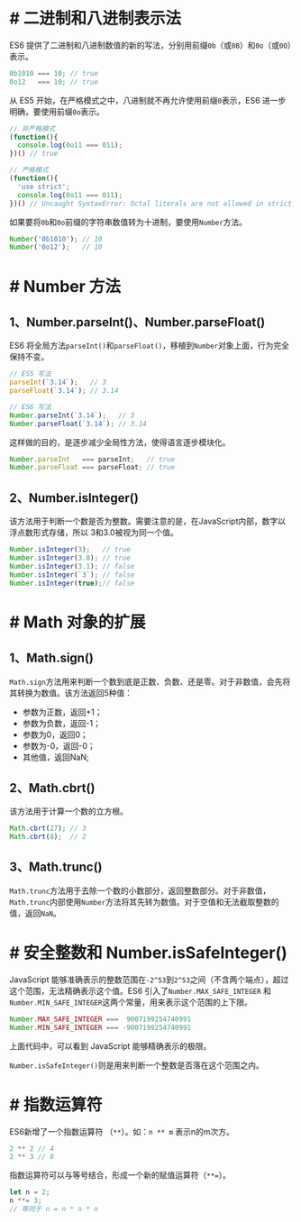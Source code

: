 # # 二进制和八进制表示法 

ES6 提供了二进制和八进制数值的新的写法，分别用前缀`0b`（或`0B`）和`0o`（或`0O`）表示。

```javascript
0b1010 === 10; // true
0o12   === 10; // true
```

从 ES5 开始，在严格模式之中，八进制就不再允许使用前缀`0`表示，ES6 进一步明确，要使用前缀`0o`表示。

```javascript
// 非严格模式
(function(){
  console.log(0o11 === 011);
})() // true

// 严格模式
(function(){
  'use strict';
  console.log(0o11 === 011);
})() // Uncaught SyntaxError: Octal literals are not allowed in strict mode.
```

如果要将`0b`和`0o`前缀的字符串数值转为十进制，要使用`Number`方法。

```javascript
Number('0b1010'); // 10
Number('0o12');   // 10
```

# # Number 方法

## 1、Number.parseInt()、Number.parseFloat()

ES6 将全局方法`parseInt()`和`parseFloat()`，移植到`Number`对象上面，行为完全保持不变。

```javascript
// ES5 写法
parseInt(`3.14`);   // 3
parseFloat(`3.14`); // 3.14

// ES6 写法
Number.parseInt(`3.14`);   // 3
Number.parseFloat(`3.14`); // 3.14
```

这样做的目的，是逐步减少全局性方法，使得语言逐步模块化。

```javascript
Number.parseInt   === parseInt;   // true
Number.parseFloat === parseFloat; // true
```

## 2、Number.isInteger()

该方法用于判断一个数是否为整数。需要注意的是，在JavaScript内部，数字以浮点数形式存储，所以 3和3.0被视为同一个值。

```javascript
Number.isInteger(3);   // true
Number.isInteger(3.0); // true
Number.isInteger(3.1); // false
Number.isInteger(`3`); // false
Number.isInteger(true);// false
```

# # Math 对象的扩展

## 1、Math.sign()

`Math.sign`方法用来判断一个数到底是正数、负数、还是零。对于非数值，会先将其转换为数值。该方法返回5种值：

- 参数为正数，返回+1；
- 参数为负数，返回-1；
- 参数为0，返回0；
- 参数为-0，返回-0；
- 其他值，返回NaN;

## 2、Math.cbrt()

该方法用于计算一个数的立方根。

```javascript
Math.cbrt(27); // 3
Math.cbrt(8);  // 2
```

## 3、Math.trunc()

`Math.trunc`方法用于去除一个数的小数部分，返回整数部分。对于非数值，`Math.trunc`内部使用`Number`方法将其先转为数值。对于空值和无法截取整数的值，返回`NaN`。

# # 安全整数和 Number.isSafeInteger()

JavaScript 能够准确表示的整数范围在`-2^53`到`2^53`之间（不含两个端点），超过这个范围，无法精确表示这个值。ES6 引入了`Number.MAX_SAFE_INTEGER` 和 `Number.MIN_SAFE_INTEGER`这两个常量，用来表示这个范围的上下限。

```javascript
Number.MAX_SAFE_INTEGER ===  9007199254740991
Number.MIN_SAFE_INTEGER === -9007199254740991
```

上面代码中，可以看到 JavaScript 能够精确表示的极限。

`Number.isSafeInteger()`则是用来判断一个整数是否落在这个范围之内。

# # 指数运算符

ES6新增了一个指数运算符 （`**`）。如：`n ** m` 表示n的m次方。

```javascript
2 ** 2 // 4
2 ** 3 // 8
```

指数运算符可以与等号结合，形成一个新的赋值运算符（`**=`）。

```javascript
let n = 2;
n **= 3;
// 等同于 n = n * n * n
```























